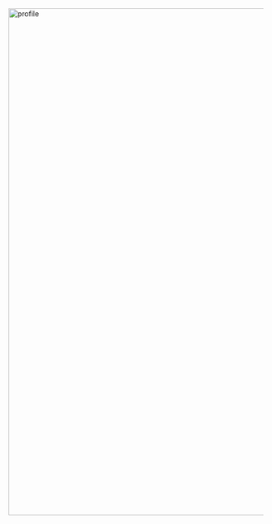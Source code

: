 <img width="1000" alt="profile" src="https://user-images.githubusercontent.com/60080580/140627716-da29f5ab-9fd6-47d9-82fd-dc06c73523ad.jpg">

<!--
<img width="1000" alt="profile" src="https://user-images.githubusercontent.com/60080580/126079153-06fe5266-42d5-4a86-a126-5e12d73d0d20.jpg">
-->
